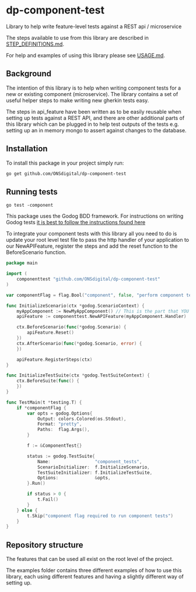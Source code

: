 # dp-component-test

Library to help write feature-level tests against a REST api / microservice

The steps available to use from this library are described in [STEP_DEFINITIONS.md](STEP_DEFINITIONS.md).

For help and examples of using this library please see [USAGE.md](USAGE.md).

## Background

The intention of this library is to help when writing component tests for a new or existing component (microservice).
The library contains a set of useful helper steps to make writing new gherkin tests easy.

The steps in api_feature have been written as to be easily reusable when setting up tests against a REST API, and
there are other additional parts of this library which can be plugged in to help test outputs of the tests e.g. setting
up an in memory mongo to assert against changes to the database.

## Installation

To install this package in your project simply run:

```bash
go get github.com/ONSdigital/dp-component-test
```

## Running tests

`go test -component`

This package uses the Godog BDD framework.
For instructions on writing Godog tests [it is best to follow the instructions found here](https://github.com/cucumber/godog)

To integrate your component tests with this library all you need to do is update your root level test file to pass
the http handler of your application to our NewAPIFeature, register the steps and add the reset function to the BeforeScenario function.

```go
package main

import (
	componenttest "github.com/ONSdigital/dp-component-test"
)

var componentFlag = flag.Bool("component", false, "perform component tests")

func InitializeScenario(ctx *godog.ScenarioContext) {
	myAppComponent := NewMyAppComponent() // This is the part that YOU will implement
	apiFeature := componenttest.NewAPIFeature(myAppComponent.Handler)

	ctx.BeforeScenario(func(*godog.Scenario) {
		apiFeature.Reset()
	})
	ctx.AfterScenario(func(*godog.Scenario, error) {
	})

	apiFeature.RegisterSteps(ctx)
}

func InitializeTestSuite(ctx *godog.TestSuiteContext) {
	ctx.BeforeSuite(func() {
	})
}

func TestMain(t *testing.T) {
	if *componentFlag {
		var opts = godog.Options{
			Output: colors.Colored(os.Stdout),
			Format: "pretty",
			Paths:  flag.Args(),
		}

		f := &ComponentTest{}

		status := godog.TestSuite{
			Name:                 "component_tests",
			ScenarioInitializer:  f.InitializeScenario,
			TestSuiteInitializer: f.InitializeTestSuite,
			Options:              &opts,
		}.Run()

		if status > 0 {
			t.Fail()
        }
	} else {
		t.Skip("component flag required to run component tests")
	}
}

```

## Repository structure

The features that can be used all exist on the root level of the project.

The examples folder contains three different examples of how to use this library, each using different
features and having a slightly different way of setting up.
